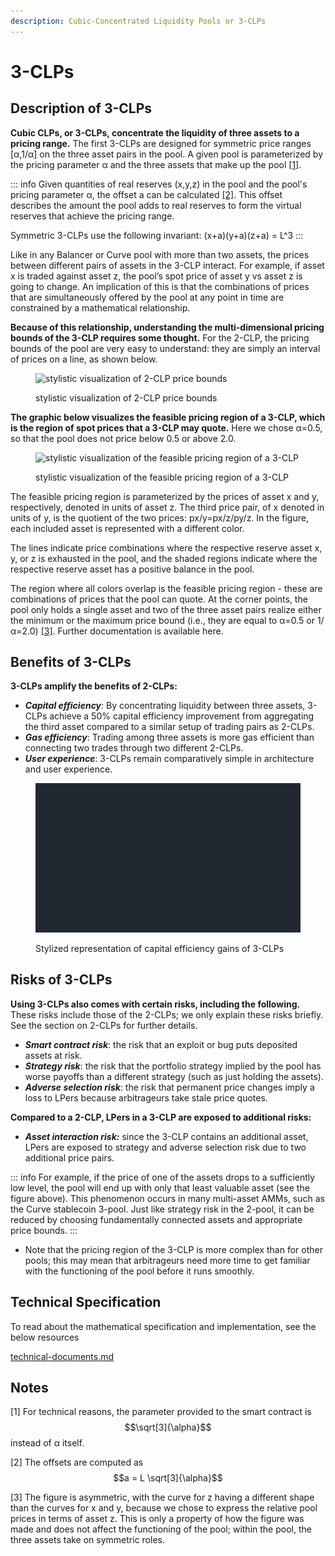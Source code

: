 ```yaml
---
description: Cubic-Concentrated Liquidity Pools or 3-CLPs
---
```


# 3-CLPs

## Description of 3-CLPs

**Cubic CLPs, or 3-CLPs, concentrate the liquidity of three assets to a pricing range.** The first 3-CLPs are designed for symmetric price ranges \[α,1/α] on the three asset pairs in the pool. A given pool is parameterized by the pricing parameter α and the three assets that make up the pool [\[1\]](3-clps.md#notes).

::: info
Given quantities of real reserves (x,y,z) in the pool and the pool's pricing parameter α, the offset a can be calculated [\[2\]](3-clps.md#notes). This offset describes the amount the pool adds to real reserves to form the virtual reserves that achieve the pricing range.  

Symmetric 3-CLPs use the following invariant: (x+a)(y+a)(z+a) = L^3
:::

Like in any Balancer or Curve pool with more than two assets, the prices between different pairs of assets in the 3-CLP interact. For example, if asset x is traded against asset z, the pool’s spot price of asset y vs asset z is going to change. An implication of this is that the combinations of prices that are simultaneously offered by the pool at any point in time are constrained by a mathematical relationship.

**Because of this relationship, understanding the multi-dimensional pricing bounds of the 3-CLP requires some thought.** For the 2-CLP, the pricing bounds of the pool are very easy to understand: they are simply an interval of prices on a line, as shown below.

<figure><img src="https://lh6.googleusercontent.com/GbUtkQtQ-tuoYYkFyDMfDZv3gVtmrDXwxw9TjO74o2uW9N1Laes-2XpOS68S8NIeTtH0V0jry-IRwlmI2I5W36_SxgX_5oImxrsMvyjhwYD50ImQ-UddNM2ua0hq4Bzk26cmEJpfvke-MRBF8N6tp3Q" alt="stylistic visualization of 2-CLP price bounds"><figcaption><p>stylistic visualization of 2-CLP price bounds</p></figcaption></figure>

**The graphic below visualizes the feasible pricing region of a 3-CLP, which is the region of spot prices that a 3-CLP may quote.** Here we chose α=0.5, so that the pool does not price below 0.5 or above 2.0.

<figure><img src="https://lh6.googleusercontent.com/RBCkNsxzRrF7UbF74qSSNoa99_AjVg2HRyZhJ3xR4WeOjaxGoWxMPuz2vX2W_1gAGqc7LARkrcwjOGyxGMROvcwNpbBFI7PStehE4Aa8IfFgOfubFnDqRUs1gKqzCck7-uj16n7MOfwozAaKxx6EVWA" alt="stylistic visualization of the feasible pricing region of a 3-CLP"><figcaption><p>stylistic visualization of the feasible pricing region of a 3-CLP</p></figcaption></figure>

The feasible pricing region is parameterized by the prices of asset x and y, respectively, denoted in units of asset z. The third price pair, of x denoted in units of y, is the quotient of the two prices: px/y=px/z/py/z. In the figure, each included asset is represented with a different color.&#x20;

The lines indicate price combinations where the respective reserve asset x, y, or z is exhausted in the pool, and the shaded regions indicate where the respective reserve asset has a positive balance in the pool.&#x20;

The region where all colors overlap is the feasible pricing region - these are combinations of prices that the pool can quote. At the corner points, the pool only holds a single asset and two of the three asset pairs realize either the minimum or the maximum price bound (i.e., they are equal to α=0.5 or 1/α=2.0) [\[3\]](3-clps.md#notes). Further documentation is available here.

## Benefits of 3-CLPs

**3-CLPs amplify the benefits of 2-CLPs:**

* _**Capital efficiency**:_ By concentrating liquidity between three assets, 3-CLPs achieve a 50% capital efficiency improvement from aggregating the third asset compared to a similar setup of trading pairs as 2-CLPs.&#x20;
* _**Gas efficiency**_: Trading among three assets is more gas efficient than connecting two trades through two different 2-CLPs.&#x20;
* _**User experience**_: 3-CLPs remain comparatively simple in architecture and user experience.

<figure><img src="../assets/3-CLP-v4 (1).gif" alt="Stylized representation of capital efficiency gains of 3-CLPs"><figcaption><p>Stylized representation of capital efficiency gains of 3-CLPs</p></figcaption></figure>

## Risks of 3-CLPs&#x20;

**Using 3-CLPs also comes with certain risks, including the following.** These risks include those of the 2-CLPs; we only explain these risks briefly. See the section on 2-CLPs for further details.

* _**Smart contract risk**_: the risk that an exploit or bug puts deposited assets at risk.&#x20;
* _**Strategy risk**_: the risk that the portfolio strategy implied by the pool has worse payoffs than a different strategy (such as just holding the assets).&#x20;
* _**Adverse selection risk**_: the risk that permanent price changes imply a loss to LPers because arbitrageurs take stale price quotes.

**Compared to a 2-CLP, LPers in a 3-CLP are exposed to additional risks:**&#x20;

* _**Asset interaction risk:**_ since the 3-CLP contains an additional asset, LPers are exposed to strategy and adverse selection risk due to two additional price pairs.&#x20;

::: info
For example, if the price of one of the assets drops to a sufficiently low level, the pool will end up with only that least valuable asset (see the figure above). This phenomenon occurs in many multi-asset AMMs, such as the Curve stablecoin 3-pool. Just like strategy risk in the 2-pool, it can be reduced by choosing fundamentally connected assets and appropriate price bounds.
:::

* Note that the pricing region of the 3-CLP is more complex than for other pools; this may mean that arbitrageurs need more time to get familiar with the functioning of the pool before it runs smoothly.

## Technical Specification

To read about the mathematical specification and implementation, see the below resources

[technical-documents.md](../gyd/technical-documents.md)

## Notes

\[1] For technical reasons, the parameter provided to the smart contract is $$\sqrt[3]{\alpha}$$ instead of α itself.

\[2] The offsets are computed as $$a = L \sqrt[3]{\alpha}$$

\[3] The figure is asymmetric, with the curve for z having a different shape than the curves for x and y, because we chose to express the relative pool prices in terms of asset z. This is only a property of how the figure was made and does not affect the functioning of the pool; within the pool, the three assets take on symmetric roles.
